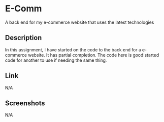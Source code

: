 # E-Comm
 A back end for my e-commerce website that uses the latest technologies

## Description
In this assignment, I have started on the code to the back end for a e-commerce website. It has partial completion. The code here is good started code for another to use if needing the same thing.

## Link
N/A

## Screenshots
N/A